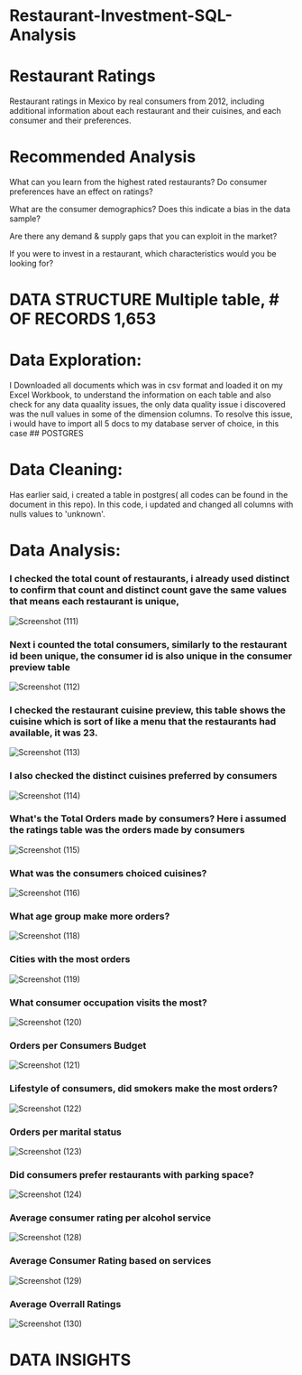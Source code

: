 # Restaurant-Investment-SQL-Analysis
# Restaurant Ratings
Restaurant ratings in Mexico by real consumers from 2012, including additional information about each restaurant and their cuisines, and each consumer and their preferences.

# Recommended Analysis
What can you learn from the highest rated restaurants? Do consumer preferences have an effect on ratings?

What are the consumer demographics? Does this indicate a bias in the data sample?

Are there any demand & supply gaps that you can exploit in the market?

If you were to invest in a restaurant, which characteristics would you be looking for?


# DATA STRUCTURE Multiple table, # OF RECORDS 1,653
# Data Exploration: 
I Downloaded all documents which was in csv format and loaded it on my Excel Workbook, to understand the information on each table and also check for any data quaality issues, the only data quality issue i discovered was the null values in some of the dimension columns. To resolve this issue, i would have to import all 5 docs to my database server  of choice, in this case ## POSTGRES
  
# Data Cleaning: 
Has earlier said, i created a table in postgres( all codes can be found in the document in this repo). In this code, i updated and changed all columns with nulls values to 'unknown'.

# Data Analysis:
### I checked the total count of restaurants, i already used distinct to confirm that count and distinct count gave the same values that means each restaurant is unique,
![Screenshot (111)](https://user-images.githubusercontent.com/41531796/200144613-bce6ed4f-4499-48a7-89b8-ef82dfd565a2.png)

### Next i counted the total consumers, similarly to the restaurant id been unique, the consumer id is also unique in the consumer preview table
![Screenshot (112)](https://user-images.githubusercontent.com/41531796/200144715-8febc48f-79e0-49a1-83f3-1f29b7fc61b0.png)

### I checked the restaurant cuisine preview, this table shows the cuisine which is sort of like a menu that the restaurants had available, it was 23.
![Screenshot (113)](https://user-images.githubusercontent.com/41531796/200144964-dab2272a-6e11-4c73-9800-e0a775da7bce.png)

### I also checked the distinct cuisines preferred by consumers
![Screenshot (114)](https://user-images.githubusercontent.com/41531796/200145128-271bb0c3-760d-4b52-a6b5-610a90a30281.png)

### What's the Total Orders made by consumers? Here i assumed the ratings table was the orders made by consumers

![Screenshot (115)](https://user-images.githubusercontent.com/41531796/200145807-0113b1c2-bb76-4aad-9dc7-cbb4590f8bf6.png)

### What was the consumers choiced cuisines?
![Screenshot (116)](https://user-images.githubusercontent.com/41531796/200145829-118c22dc-dee9-4587-9b6e-6d6a2a169d9a.png)

### What age group make more orders?
![Screenshot (118)](https://user-images.githubusercontent.com/41531796/200145864-c9d9a88c-47a7-4822-a548-59bbd9230977.png)

### Cities with the most orders
![Screenshot (119)](https://user-images.githubusercontent.com/41531796/200145902-a07a0c1f-fbdb-49cf-bfb8-e3fc6b89e980.png)

### What consumer occupation visits the most?
![Screenshot (120)](https://user-images.githubusercontent.com/41531796/200145916-1632ee0b-14f5-4163-8a6f-d158a3fdf225.png)

### Orders per Consumers Budget
![Screenshot (121)](https://user-images.githubusercontent.com/41531796/200145995-b93c1371-0297-4313-85df-3e71584adb05.png)

### Lifestyle  of consumers, did smokers make the most orders?
![Screenshot (122)](https://user-images.githubusercontent.com/41531796/200146035-5c94a571-cca5-484d-a7a1-f2d1f9eaff42.png)

### Orders per marital status
![Screenshot (123)](https://user-images.githubusercontent.com/41531796/200146102-162df9b9-484a-48c0-b8eb-d3a70b4a50d2.png)

### Did consumers prefer restaurants with parking space?
![Screenshot (124)](https://user-images.githubusercontent.com/41531796/200146144-fbac397a-bce5-4151-98c3-301fee3fc71e.png)


### Average consumer rating per alcohol service
![Screenshot (128)](https://user-images.githubusercontent.com/41531796/200146281-c4ce023a-8e9c-49c7-8d4e-fbb6d6c73c6e.png)


### Average Consumer Rating based on services 
![Screenshot (129)](https://user-images.githubusercontent.com/41531796/200146544-2bfce202-2e7d-4c2e-baa8-dbaa0e8fffa0.png)


### Average Overrall Ratings
![Screenshot (130)](https://user-images.githubusercontent.com/41531796/200146573-63063b4a-718d-4b9d-adfa-5c4111c891bc.png)


# DATA INSIGHTS

